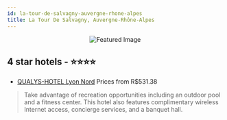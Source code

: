 ```yaml
---
id: la-tour-de-salvagny-auvergne-rhone-alpes
title: La Tour De Salvagny, Auvergne-Rhône-Alpes
---
```


<center><img src="https://i.travelapi.com/hotels/1000000/800000/796200/796136/8495e054_z.jpg" alt="Featured Image" /></center>


##  4 star hotels - ⭐️⭐️⭐️⭐️

-    [QUALYS-HOTEL Lyon Nord](https://us.hurb.com/hotels/la-tour-de-salvagny/qualys-hotel-lyon-nord-JNP-JP805378?cmp=18055) Prices from R$531.38
   > Take advantage of recreation opportunities including an outdoor pool and a fitness center. This hotel also features complimentary wireless Internet access, concierge services, and a banquet hall.

